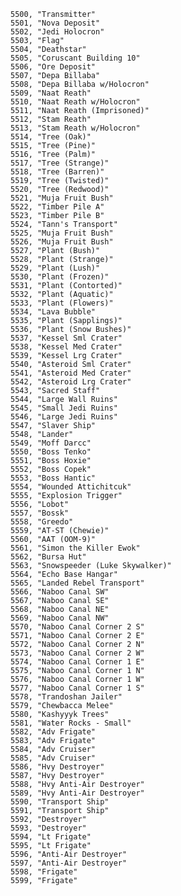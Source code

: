 ﻿```text
5500, "Transmitter"
5501, "Nova Deposit"
5502, "Jedi Holocron"
5503, "Flag"
5504, "Deathstar"
5505, "Coruscant Building 10"
5506, "Ore Deposit"
5507, "Depa Billaba"
5508, "Depa Billaba w/Holocron"
5509, "Naat Reath"
5510, "Naat Reath w/Holocron"
5511, "Naat Reath (Imprisoned)"
5512, "Stam Reath"
5513, "Stam Reath w/Holocron"
5514, "Tree (Oak)"
5515, "Tree (Pine)"
5516, "Tree (Palm)"
5517, "Tree (Strange)"
5518, "Tree (Barren)"
5519, "Tree (Twisted)"
5520, "Tree (Redwood)"
5521, "Muja Fruit Bush"
5522, "Timber Pile A"
5523, "Timber Pile B"
5524, "Tann's Transport"
5525, "Muja Fruit Bush"
5526, "Muja Fruit Bush"
5527, "Plant (Bush)"
5528, "Plant (Strange)"
5529, "Plant (Lush)"
5530, "Plant (Frozen)"
5531, "Plant (Contorted)"
5532, "Plant (Aquatic)"
5533, "Plant (Flowers)"
5534, "Lava Bubble"
5535, "Plant (Sapplings)"
5536, "Plant (Snow Bushes)"
5537, "Kessel Sml Crater"
5538, "Kessel Med Crater"
5539, "Kessel Lrg Crater"
5540, "Asteroid Sml Crater"
5541, "Asteroid Med Crater"
5542, "Asteroid Lrg Crater"
5543, "Sacred Staff"
5544, "Large Wall Ruins"
5545, "Small Jedi Ruins"
5546, "Large Jedi Ruins"
5547, "Slaver Ship"
5548, "Lander"
5549, "Moff Darcc"
5550, "Boss Tenko"
5551, "Boss Hoxie"
5552, "Boss Copek"
5553, "Boss Hantic"
5554, "Wounded Attichitcuk"
5555, "Explosion Trigger"
5556, "Lobot"
5557, "Bossk"
5558, "Greedo"
5559, "AT-ST (Chewie)"
5560, "AAT (OOM-9)"
5561, "Simon the Killer Ewok"
5562, "Bursa Hut"
5563, "Snowspeeder (Luke Skywalker)"
5564, "Echo Base Hangar"
5565, "Landed Rebel Transport"
5566, "Naboo Canal SW"
5567, "Naboo Canal SE"
5568, "Naboo Canal NE"
5569, "Naboo Canal NW"
5570, "Naboo Canal Corner 2 S"
5571, "Naboo Canal Corner 2 E"
5572, "Naboo Canal Corner 2 N"
5573, "Naboo Canal Corner 2 W"
5574, "Naboo Canal Corner 1 E"
5575, "Naboo Canal Corner 1 N"
5576, "Naboo Canal Corner 1 W"
5577, "Naboo Canal Corner 1 S"
5578, "Trandoshan Jailer"
5579, "Chewbacca Melee"
5580, "Kashyyyk Trees"
5581, "Water Rocks - Small"
5582, "Adv Frigate"
5583, "Adv Frigate"
5584, "Adv Cruiser"
5585, "Adv Cruiser"
5586, "Hvy Destroyer"
5587, "Hvy Destroyer"
5588, "Hvy Anti-Air Destroyer"
5589, "Hvy Anti-Air Destroyer"
5590, "Transport Ship"
5591, "Transport Ship"
5592, "Destroyer"
5593, "Destroyer"
5594, "Lt Frigate"
5595, "Lt Frigate"
5596, "Anti-Air Destroyer"
5597, "Anti-Air Destroyer"
5598, "Frigate"
5599, "Frigate"
```